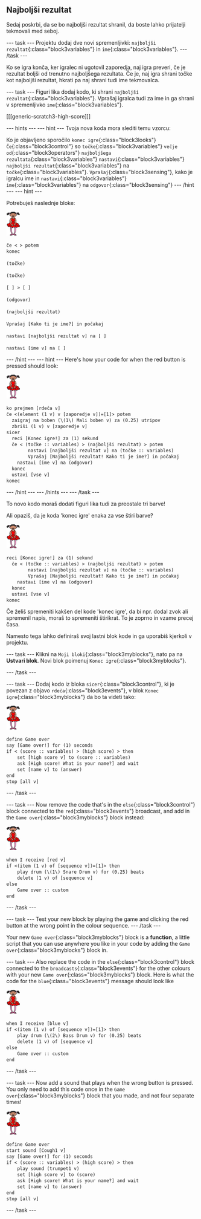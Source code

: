 ## Najboljši rezultat

Sedaj poskrbi, da se bo najboljši rezultat shranil, da boste lahko prijatelji tekmovali med seboj.

\--- task \--- Projektu dodaj dve novi spremenljivki: `najboljši rezultat`{:class="block3variables"} in `ime`{:class="block3variables"}. \--- /task \---

Ko se igra konča, ker igralec ni ugotovil zaporedja, naj igra preveri, če je rezultat boljši od trenutno najboljšega rezultata. Če je, naj igra shrani točke kot najboljši rezultat, hkrati pa naj shrani tudi ime tekmovalca.

\--- task \--- Figuri lika dodaj kodo, ki shrani `najboljši rezultat`{:class="block3variables"}. Vprašaj igralca tudi za ime in ga shrani v spremenljivko `ime`{:class="block3variables"}.

[[[generic-scratch3-high-score]]]

\--- hints \--- \--- hint \--- Tvoja nova koda mora slediti temu vzorcu:

Ko je objavljeno sporočilo `konec igre`{:class="block3looks"} `Če`{:class="block3control"} so `točke`{:class="block3variables"} `večje od`{:class="block3operators"} `najboljšega rezultata`{:class="block3variables"} `nastavi`{:class="block3variables"} `najboljši rezultat`{:class="block3variables"} na `točke`{:class="block3variables"}. `Vprašaj`{:class="block3sensing"}, kako je igralcu ime in `nastavi`{:class="block3variables"} `ime`{:class="block3variables"} na `odgovor`{:class="block3sensing"} \--- /hint \--- \--- hint \---

Potrebuješ naslednje bloke:

![ballerina](images/ballerina.png)

```blocks3
če < > potem
konec

(točke)

(točke)

[ ] > [ ]

(odgovor)

(najboljši rezultat)

Vprašaj [Kako ti je ime?] in počakaj

nastavi [najboljši rezultat v] na [ ] 

nastavi [ime v] na [ ] 
```

\--- /hint \--- \--- hint \--- Here's how your code for when the red button is pressed should look:

![ballerina](images/ballerina.png)

```blocks3
ko prejmem [rdeča v]
če <(element (1 v) v [zaporedje v])=[1]> potem
  zaigraj na boben (\(1\) Mali boben v) za (0.25) utripov
  zbriši (1 v) v [zaporedje v]
sicer
  reci [Konec igre!] za (1) sekund
  če < (točke :: variables) > (najboljši rezultat) > potem
        nastavi [najboljši rezultat v] na (točke :: variables)
        Vprašaj [Najboljši rezultat! Kako ti je ime?] in počakaj
    nastavi [ime v] na (odgovor)
  konec
  ustavi [vse v]
konec
```

\--- /hint \--- \--- /hints \--- \--- /task \---

To novo kodo moraš dodati figuri lika tudi za preostale tri barve!

Ali opaziš, da je koda 'konec igre' enaka za vse štiri barve?

![ballerina](images/ballerina.png)

```blocks3
reci [Konec igre!] za (1) sekund
  če < (točke :: variables) > (najboljši rezultat) > potem
        nastavi [najboljši rezultat v] na (točke :: variables)
        Vprašaj [Najboljši rezultat! Kako ti je ime?] in počakaj
    nastavi [ime v] na (odgovor)
  konec
  ustavi [vse v]
konec
```

Če želiš spremeniti kakšen del kode 'konec igre', da bi npr. dodal zvok ali spremenil napis, moraš to spremeniti štirikrat. To je zoprno in vzame precej časa.

Namesto tega lahko definiraš svoj lastni blok kode in ga uporabiš kjerkoli v projektu.

\--- task \--- Klikni na `Moji bloki`{:class="block3myblocks"}, nato pa na **Ustvari blok**. Novi blok poimenuj `Konec igre`{:class="block3myblocks"}.

\--- /task \---

\--- task \--- Dodaj kodo iz bloka `sicer`{:class="block3control"}, ki je povezan z objavo `rdeča`{:class="block3events"}, v blok `Konec igre`{:class="block3myblocks"} da bo ta videti tako:

![ballerina](images/ballerina.png)

```blocks3
define Game over
say [Game over!] for (1) seconds
if < (score :: variables) > (high score) > then
    set [high score v] to (score :: variables)
    ask [High score! What is your name?] and wait
    set [name v] to (answer)
end
stop [all v]
```

\--- /task \---

\--- task \--- Now remove the code that's in the `else`{:class="block3control"} block connected to the `red`{:class="block3events"} broadcast, and add in the `Game over`{:class="block3myblocks"} block instead:

![ballerina](images/ballerina.png)

```blocks3
when I receive [red v]
if <(item (1 v) of [sequence v])=[1]> then
    play drum (\(1\) Snare Drum v) for (0.25) beats
    delete (1 v) of [sequence v]
else
    Game over :: custom
end
```

\--- /task \---

\--- task \--- Test your new block by playing the game and clicking the red button at the wrong point in the colour sequence. \--- /task \---

Your new `Game over`{:class="block3myblocks"} block is a **function**, a little script that you can use anywhere you like in your code by adding the `Game over`{:class="block3myblocks"} block in.

\--- task \--- Also replace the code in the `else`{:class="block3control"} block connected to the `broadcasts`{:class="block3events"} for the other colours with your new `Game over`{:class="block3myblocks"} block. Here is what the code for the `blue`{:class="block3events"} message should look like

![ballerina](images/ballerina.png)

```blocks3
when I receive [blue v]
if <(item (1 v) of [sequence v])=[1]> then
    play drum (\(2\) Bass Drum v) for (0.25) beats
    delete (1 v) of [sequence v]
else
    Game over :: custom
end
```

\--- /task \---

\--- task \--- Now add a sound that plays when the wrong button is pressed. You only need to add this code once in the `Game over`{:class="block3myblocks"} block that you made, and not four separate times!

![ballerina](images/ballerina.png)

```blocks3
define Game over
start sound [Cough1 v]
say [Game over!] for (1) seconds
if < (score :: variables) > (high score) > then
    play sound (trumpet1 v)
    set [high score v] to (score)
    ask [High score! What is your name?] and wait
    set [name v] to (answer)
end
stop [all v]
```

\--- /task \---